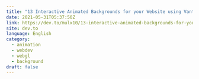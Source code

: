```yaml
---
title: "13 Interactive Animated Backgrounds for your Website using Vanta.js"
date: 2021-05-31T05:37:50Z
link: https://dev.to/mulx10/13-interactive-animated-backgrounds-for-your-website-using-vanta-js-2k32?utm_medium=RSS&utm_source=news.12bit.vn
site: dev.to
language: English
category:
  - animation
  - webdev
  - webgl
  - background
draft: false
---
```

